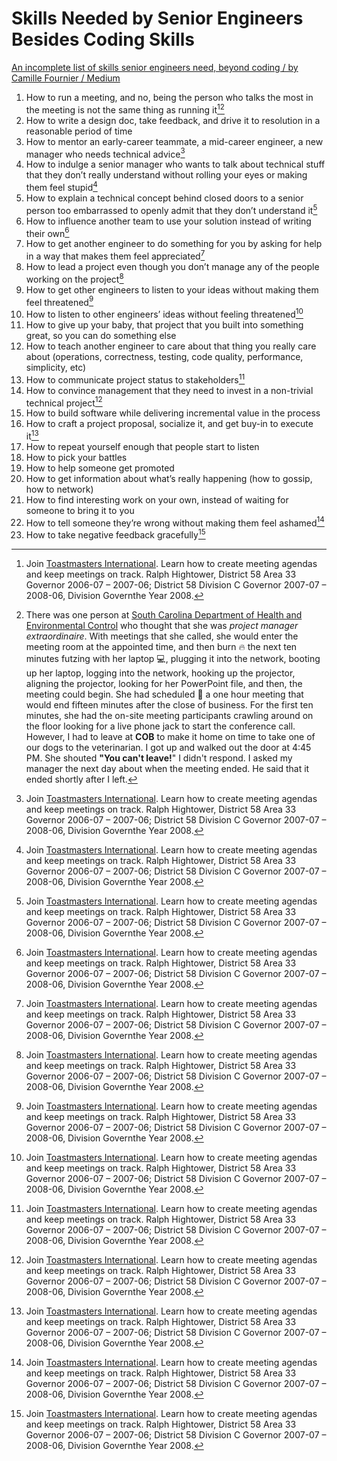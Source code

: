 # Skills Needed by Senior Engineers Besides Coding Skills

[An incomplete list of skills senior engineers need, beyond coding / by Camille Fournier / Medium](https://skamille.medium.com/an-incomplete-list-of-skills-senior-engineers-need-beyond-coding-8ed4a521b29f )

1. How to run a meeting, and no, being the person who talks the most in the meeting is not the same thing as running it[^11][^12]
2. How to write a design doc, take feedback, and drive it to resolution in a reasonable period of time
3. How to mentor an early-career teammate, a mid-career engineer, a new manager who needs technical advice[^11]
4. How to indulge a senior manager who wants to talk about technical stuff that they don’t really understand without rolling your eyes or making them feel stupid[^11]
5. How to explain a technical concept behind closed doors to a senior person too embarrassed to openly admit that they don’t understand it[^11]
6. How to influence another team to use your solution instead of writing their own[^11]
7. How to get another engineer to do something for you by asking for help in a way that makes them feel appreciated[^11]
8. How to lead a project even though you don’t manage any of the people working on the project[^11]
9. How to get other engineers to listen to your ideas without making them feel threatened[^11]
10. How to listen to other engineers’ ideas without feeling threatened[^11]
11. How to give up your baby, that project that you built into something great, so you can do something else
12. How to teach another engineer to care about that thing you really care about (operations, correctness, testing, code quality, performance, simplicity, etc)
13. How to communicate project status to stakeholders[^11]
14. How to convince management that they need to invest in a non-trivial technical project[^11]
15. How to build software while delivering incremental value in the process
16. How to craft a project proposal, socialize it, and get buy-in to execute it[^11]
17. How to repeat yourself enough that people start to listen
18. How to pick your battles
19. How to help someone get promoted
20. How to get information about what’s really happening (how to gossip, how to network)
21. How to find interesting work on your own, instead of waiting for someone to bring it to you
22. How to tell someone they’re wrong without making them feel ashamed[^11]
23. How to take negative feedback gracefully[^11]

[^11]: Join [Toastmasters International](https://www.toastmasters.org/ ). Learn how to create meeting agendas and keep meetings on track. Ralph Hightower, District 58 Area 33 Governor 2006-07 – 2007-06; District 58 Division C Governor 2007-07 – 2008-06, Division Governthe Year 2008.
[^12]: There was one person at [South Carolina Department of Health and Environmental Control](https://www.scdhec.gov/) who thought that she was *project manager extraordinaire*. With meetings that she called, she would enter the meeting room at the appointed time, and then burn 🔥 the next ten minutes futzing with her laptop 💻, plugging it into the network, booting up her laptop, logging into the network, hooking up the projector, aligning the projector, looking for her PowerPoint file, and then, the meeting could begin. She had scheduled 📅  a one hour meeting that would end fifteen minutes after the close of business. For the first ten minutes, she had the on-site meeting participants crawling around on the floor looking for a live phone jack to start the conference call. However, I had to leave at **COB** to make it home on time to take one of our dogs to the veterinarian. I got up and walked out the door at 4:45 PM. She shouted **"You can't leave!**" I didn't respond. I asked my manager the next day about when the meeting ended. He said that it ended shortly after I left.
